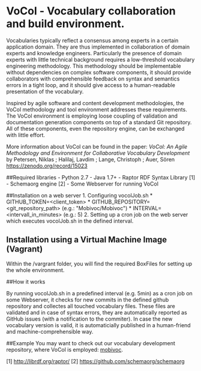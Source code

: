VoCol - Vocabulary collaboration and build environment.
=====

Vocabularies typically reflect a consensus among experts in a certain application domain. They are thus implemented in collaboration of domain experts and knowledge engineers. Particularly the presence of domain experts with little technical background requires a low-threshold vocabulary engineering methodology. This methodology should be implementable without dependencies on complex software components, it should provide collaborators with comprehensible feedback on syntax
and semantics errors in a tight loop, and it should give access to a human-readable presentation of the vocabulary. 

Inspired by agile software and content development methodologies, the VoCol methodology and tool environment addresses these requirements. The VoCol environment is employing loose coupling of validation and documentation generation components
on top of a standard Git repository. All of these components, even the repository engine, can be exchanged with little effort. 

More information about VoCol can be found in the paper: 
*VoCol: An Agile Methodology and Environment for Collaborative Vocabulary Development*
by Petersen, Niklas ; Halilaj, Lavdim ; Lange, Christoph ; Auer, Sören
https://zenodo.org/record/15023

##Required libraries
	- Python 2.7
	- Java 1.7+
	- Raptor RDF Syntax Library [1]
	- Schemaorg engine [2]
	- Some Webserver for running VoCol

##Installation on a web server
	1. Configuring vocolJob.sh
		* GITHUB_TOKEN=<client_token>
		* GITHUB_REPOSITORY=<git_repository_path> (e.g.: "Mobivoc/Mobivoc")
		* INTERVAL= <intervall_in_minutes> (e.g.: 5)
	2. Setting up a cron job on the web server which executes vocolJob.sh in the defined interval. 

## Installation using a Virtual Machine Image (Vagrant)
Within the /vargrant folder, you will find the required BoxFiles for setting up the whole environment. 

##How it works

By running vocolJob.sh in a predefined interval (e.g. 5min) as a cron job on some Webserver, it checks for new commits in the defined github repository and collectes all touched vocabulary files. These files are validated and in case of syntax errors, they are automatically reported as GitHub issues (with a notification to the commiter). In case the new vocabulary version is valid, it is automaticially published in a human-friend and machine-comprehensible way. 


##Example
You may want to check out our vocabulary development repository, where VoCol is employed: [mobivoc](http://github.com/mobivoc/mobivoc/).

[1] http://librdf.org/raptor/
[2] https://github.com/schemaorg/schemaorg
